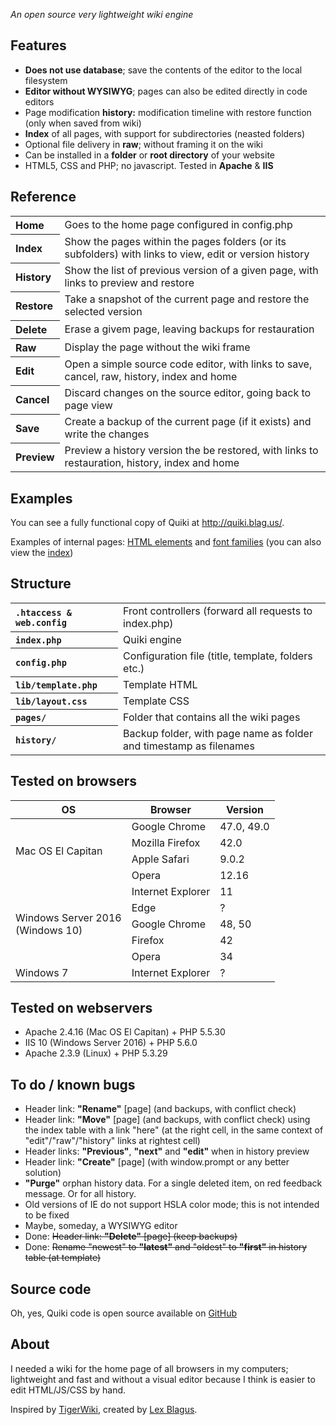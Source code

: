 <style type="text/css">
table tbody tr th{ text-align:left; }
</style>

<p><i>An open source very lightweight wiki engine</i></p>

<h2>Features</h2>

<p>
	<ul>
		<li><b>Does not use database</b>; save the contents of the editor to the local filesystem</li>
		<li><b>Editor without WYSIWYG</b>; pages can also be edited directly in code editors</li>
		<li>Page modification <b>history:</b> modification timeline with restore function (only when saved from wiki)</li>
		<li><b>Index</b> of all pages, with support for subdirectories (neasted folders)</li>
		<li>Optional file delivery in <b>raw</b>; without framing it on the wiki</li>
		<li>Can be installed in a <b>folder</b> or <b>root directory</b> of your website</li>
		<li>HTML5, CSS and PHP; no javascript. Tested in <b>Apache</b> &amp; <b>IIS</b></li>
	</ul>
</p>

<h2>Reference</h2>

<table>
	<tbody>
		<tr>
			<th>Home</th>
			<td>Goes to the home page configured in config.php</td>
		</tr>
		<tr>
			<th>Index</th>
			<td>Show the pages within the pages folders (or its subfolders) with links to view, edit or version history</td>
		</tr>
		<tr>
			<th>History</th>
			<td>Show the list of previous version of a given page, with links to preview and restore</td>
		</tr>
		<tr>
			<th>Restore</th>
			<td>Take a snapshot of the current page and restore the selected version</td>
		</tr>
		<tr>
			<th>Delete</th>
			<td>Erase a givem page, leaving backups for restauration</td>
		</tr>
		<tr>
			<th>Raw</th>
			<td>Display the page without the wiki frame</td>
		</tr>
		<tr>
			<th>Edit</th>
			<td>Open a simple source code editor, with links to save, cancel, raw, history, index and home</td>
		</tr>
		<tr>
			<th>Cancel</th>
			<td>Discard changes on the source editor, going back to page view</td>
		</tr>
		<tr>
			<th>Save</th>
			<td>Create a backup of the current page (if it exists) and write the changes</td>
		</tr>
		<tr>
			<th>Preview</th>
			<td>Preview a history version the be restored, with links to restauration, history, index and home</td>
		</tr>
	</tbody>
</table>

<h2>Examples</h2>

<p>You can see a fully functional copy of Quiki at <a href="http://quiki.blag.us/">http://quiki.blag.us/</a>.</p>
<p>Examples of internal pages: <a href="http://quiki.blag.us/examples/Elements">HTML elements</a> and <a href="http://quiki.blag.us/examples/Fonts">font families</a> (you can also view the <a href="http://quiki.blag.us/?index">index</a>)</p>

<h2>Structure</h2>

<table>
	<tbody>
		<tr>
			<th><code>.htaccess &amp; web.config</code></th>
			<td>Front controllers (forward all requests to index.php)</td>
		</tr>
		<tr>
			<th><code>index.php</code></th>
			<td>Quiki engine</td>
		</tr>
		<tr>
			<th><code>config.php</code></th>
			<td>Configuration file (title, template, folders etc.)</td>
		</tr>
		<tr>
			<th><code>lib/template.php</code></th>
			<td>Template HTML</td>
		</tr>
		<tr>
			<th><code>lib/layout.css</code></th>
			<td>Template CSS</td>
		</tr>
		<tr>
			<th><code>pages/</code></th>
			<td>Folder that contains all the wiki pages</td>
		</tr>
		<tr>
			<th><code>history/</code></th>
			<td>Backup folder, with page name as folder and timestamp as filenames</td>
		</tr>
	</tbody>
</table>

<h2>Tested on browsers</h2>

<table>
	<thead>
		<tr>
			<th>OS</th>
			<th>Browser</th>
			<th>Version</th>
		</tr>
	</thead>
	<tbody>
		<tr>
			<td rowspan="4">Mac OS El Capitan</td>
			<td>Google Chrome</td>
			<td>47.0, 49.0</td>
		</tr>
		<tr>
			<td>Mozilla Firefox</td>
			<td>42.0</td>
		</tr>
		<tr>
			<td>Apple Safari</td>
			<td>9.0.2</td>
		</tr>
		<tr>
			<td>Opera</td>
			<td>12.16</td>
		</tr>
		<tr>
			<td rowspan="5">Windows Server 2016<br>(Windows 10)</td>
			<td>Internet Explorer</td>
			<td>11</td>
		</tr>
		<tr>
			<td>Edge</td>
			<td>?</td>
		</tr>
		<tr>
			<td>Google Chrome</td>
			<td>48, 50</td>
		</tr>
		<tr>
			<td>Firefox</td>
			<td>42</td>
		</tr>
		<tr>
			<td>Opera</td>
			<td>34</td>
		</tr>
		<tr>
			<td rowspan="6">Windows 7</td>
			<td>Internet Explorer</td>
			<td>?</td>
		</tr>
	</tbody>
</table>

<h2>Tested on webservers</h2>

<p>
	<ul>
		<li>Apache 2.4.16 (Mac OS El Capitan) + PHP 5.5.30</li>
		<li>IIS 10 (Windows Server 2016) + PHP 5.6.0</li>
		<li>Apache 2.3.9 (Linux) + PHP 5.3.29</li>
	</ul>
</p>

<h2>To do / known bugs</h2>

<p>
	<ul>
		<li>Header link: <b>"Rename"</b> [page] (and backups, with conflict check)</li>
		<li>Header link: <b>"Move"</b> [page] (and backups, with conflict check) using the index table with a link "here" (at the right cell, in the same context of "edit"/"raw"/"history" links at rightest cell)</li>
		<li>Header links: <b>"Previous"</b>, <b>"next"</b> and <b>"edit"</b> when in history preview</li>
		<li>Header link: <b>"Create"</b> [page] (with window.prompt or any better solution)</li>
		<li><b>"Purge"</b> orphan history data. For a single deleted item, on red feedback message. Or for all history.</li>
		<li>Old versions of IE do not support HSLA color mode; this is not intended to be fixed</li>
		<li>Maybe, someday, a <span title="what you see is what you get">WYSIWYG</span> editor</li>
		<li>Done: <del>Header link: <b>"Delete"</b> [page] (keep backups)</del></li>
		<li>Done: <del>Rename "newest" to <b>"latest"</b> and "oldest" to <b>"first"</b> in history table (at template)</del></li>
	</ul>
</p>


<h2>Source code</h2>
<p>Oh, yes, Quiki code is open source available on <a href="https://github.com/lexblagus/Quiki">GitHub</a></p>


<h2>About</h2>
<p>I needed a wiki for the home page of all browsers in my computers; lightweight and fast and without a visual editor because I think is easier to edit HTML/JS/CSS by hand.</p>
<p>Inspired by <a href="http://c2.com/cgi/wiki?TigerWiki">TigerWiki</a>, created by <a href="http://blag.us/">Lex Blagus</a>.</p>
